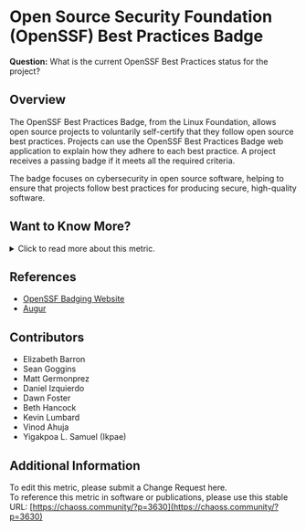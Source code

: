 # **Open Source Security Foundation (OpenSSF) Best Practices Badge**

**Question:** What is the current OpenSSF Best Practices status for the project?

## **Overview**
The OpenSSF Best Practices Badge, from the Linux Foundation, allows open source projects to voluntarily self-certify that they follow open source best practices. Projects can use the OpenSSF Best Practices Badge web application to explain how they adhere to each best practice. A project receives a passing badge if it meets all the required criteria. 

The badge focuses on cybersecurity in open source software, helping to ensure that projects follow best practices for producing secure, high-quality software.

## **Want to Know More?**

<span markdown="1"><details>
<summary>Click to read more about this metric.</summary>

### **Objectives**
The **OpenSSF Best Practices Badge**:
- Indicates a project's compliance with "open source project best practices" as defined by the Linux Foundation’s core infrastructure initiative.
- Encourages open source projects to produce secure software by adhering to established best practices.
- Enables consumers to assess which open source projects are more likely to produce secure, reliable software based on their compliance with these best practices.

### **Data Collection Strategies**
To assess a project’s OpenSSF Best Practices status:
- Projects receive a passing badge if they meet all required criteria.
- Status of each criterion is categorized as 'Met', 'Unmet', 'N/A', or 'Unknown'. 
- Criteria are grouped into four categories: 'MUST', 'SHOULD', 'SUGGESTED', and 'FUTURE'.
- To obtain a badge, all MUST and MUST NOT criteria must be met. All SHOULD criteria must either be met or have a documented rationale for not implementing them. SUGGESTED criteria are optional and can be rated as either met or unmet.
- Advanced badges (silver and gold) are available for projects that meet additional criteria.

For further information, refer to [OpenSSF’s API documentation](https://bestpractices.coreinfrastructure.org/en).

### **Filters**
The metric can be filtered by:
- Badge level (Passing, Silver, Gold)
- Project type or focus area (e.g., cybersecurity projects)
- Criteria status (Met, Unmet, N/A, Unknown)
- Compliance trends over time

### **Visualizations**
1. 
![IMG_5292](https://github.com/user-attachments/assets/d01f9abd-e4e9-4f44-872f-b3513c92585c)

   *Figure 1: Example of OpenSSF Best Practices Badge*


### **Tools Providing the Metric**
- [Augur](http://augur.osshealth.io/repo/Zephyr-RTOS/zephyr/risk)  
   Provides an example implementation of the OpenSSF Best Practices Badge metric.
- [OpenSSF Badging Website](https://bestpractices.coreinfrastructure.org/en)

</details></span>

## **References**
- [OpenSSF Badging Website](https://bestpractices.coreinfrastructure.org/en)
- [Augur](https://github.com/chaoss/augur)

## **Contributors**
- Elizabeth Barron
- Sean Goggins
- Matt Germonprez
- Daniel Izquierdo
- Dawn Foster
- Beth Hancock
- Kevin Lumbard
- Vinod Ahuja
- Yigakpoa L. Samuel (Ikpae)

## **Additional Information**
To edit this metric, please submit a Change Request here.  
To reference this metric in software or publications, please use this stable URL: [https://chaoss.community/?p=3630](https://chaoss.community/?p=3630)

<!-- # For groupings in the knowledge base
Context tags: Open Source Security, Best Practices Compliance, Open Source Risk Management, Secure Software Development
Keyword tags:OpenSSF Best Practices Badge, Security Badging, Open Source Compliance, Secure Software Practices, Badge Levels (Passing, Silver, Gold), Project Certification Status, Secure Open Source Projects
-->
